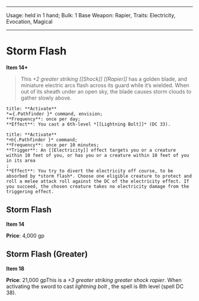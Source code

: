 
---
Usage: held in 1 hand;
Bulk: 1
Base Weapon: Rapier,
Traits: Electricity, Evocation, Magical

---

# Storm Flash

**Item 14+**

> This *+2 greater striking [[Shock]] [[Rapier]]* has a golden blade, and miniature electric arcs flash across its guard while it’s wielded. When out of its sheath under an open sky, the blade causes storm clouds to gather slowly above.

```ad-embed-ability
title: **Activate**
*⬺{.Pathfinder }* command, envision; 
**Frequency**: once per day;
**Effect**: You cast a 6th-level *[[Lightning Bolt]]* (DC 33).

```

```ad-embed-ability
title: **Activate**
*⬲{.Pathfinder }* command; 
**Frequency**: once per 10 minutes;
**Trigger**: An [[Electricity]] effect targets you or a creature within 10 feet of you, or has you or a creature within 10 feet of you in its area
;
**Effect**: You try to divert the electricity off course, to be absorbed by *storm flash*. Choose one eligible creature to protect and roll a melee attack roll against the DC of the electricity effect. If you succeed, the chosen creature takes no electricity damage from the triggering effect.

```

## Storm Flash

**Item 14**

**Price**: 4,000 gp

## Storm Flash (Greater)

**Item 18**

**Price**: 21,000 gpThis is a *+3 greater striking greater shock rapier*. When activating the sword to cast *lightning bolt* , the spell is 8th level (spell DC 38).
